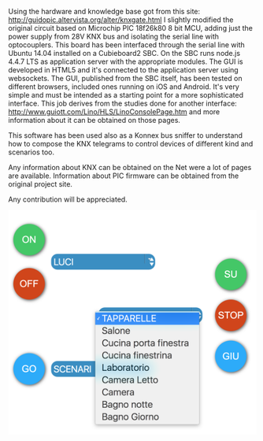 Using the hardware and knowledge base got from this site:
http://guidopic.altervista.org/alter/knxgate.html
I slightly modified the original circuit based on Microchip PIC 18f26k80 8 bit MCU, adding just the power supply from 28V KNX bus and isolating the serial line with optocouplers.
This board has been interfaced through the serial line with Ubuntu 14.04 installed on a Cubieboard2 SBC.
On the SBC runs node.js 4.4.7 LTS as application server with the appropriate modules. The GUI is developed in HTML5 and it's connected to the application server using websockets. The GUI, published from the SBC itself, has been tested on different browsers, included ones running on iOS and Android.
It's very simple and must be intended as a starting point for a more sophisticated interface. This job derives from the studies done for another interface:
http://www.guiott.com/Lino/HLS/LinoConsolePage.htm
and more information about it can be obtained on those pages.

This software has been used also as a Konnex bus sniffer to understand how to compose the KNX telegrams to control devices of different kind and scenarios too.

Any information about KNX can be obtained on the Net were a lot of pages are available.
Information about PIC firmware can be obtained from the original project site.

Any contribution will be appreciated.


![Alt text](https://github.com/guiott/KNX/blob/master/KNX_GUI_example.png?raw=true "GUI example")